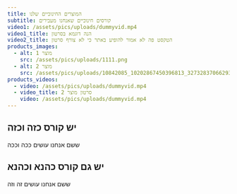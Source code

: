 ```yaml
---
title: המוצרים החינוכיים שלנו
subtitle: קורסים חינוכיים שאנחנו מעבירים
video1: /assets/pics/uploads/dummyvid.mp4
video1_title: הנה דוגמא בסרטון
video2_title: הטקסט פה לא אמור להופיע באתר כי לא צורף סרטון
products_images:
  - alt: מוצר 1
    src: /assets/pics/uploads/1111.png
  - alt: מוצר 2
    src: /assets/pics/uploads/10842085_10202867450396813_327328370662932325_o.jpg
products_videos:
  - video: /assets/pics/uploads/dummyvid.mp4
  - video_title: סרטון מוצר 2
    video: /assets/pics/uploads/dummyvid.mp4
---
```


## יש קורס כזה וכזה

ששם אנחנו עושים ככה וככה

## יש גם קורס כהנא וכהנא

ששם אנחנו עושים זה וזה
